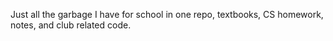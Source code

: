Just all the garbage I have for school in one repo, textbooks, CS homework, notes, and club related code.
